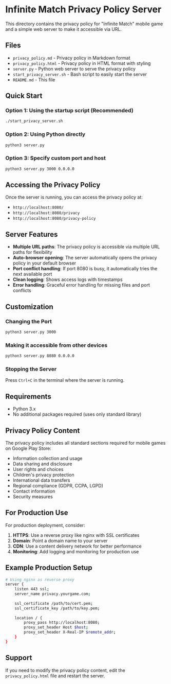 # Infinite Match Privacy Policy Server

This directory contains the privacy policy for "Infinite Match" mobile game and a simple web server to make it accessible via URL.

## Files

- `privacy_policy.md` - Privacy policy in Markdown format
- `privacy_policy.html` - Privacy policy in HTML format with styling
- `server.py` - Python web server to serve the privacy policy
- `start_privacy_server.sh` - Bash script to easily start the server
- `README.md` - This file

## Quick Start

### Option 1: Using the startup script (Recommended)
```bash
./start_privacy_server.sh
```

### Option 2: Using Python directly
```bash
python3 server.py
```

### Option 3: Specify custom port and host
```bash
python3 server.py 3000 0.0.0.0
```

## Accessing the Privacy Policy

Once the server is running, you can access the privacy policy at:

- `http://localhost:8080/`
- `http://localhost:8080/privacy`
- `http://localhost:8080/privacy-policy`

## Server Features

- **Multiple URL paths**: The privacy policy is accessible via multiple URL paths for flexibility
- **Auto-browser opening**: The server automatically opens the privacy policy in your default browser
- **Port conflict handling**: If port 8080 is busy, it automatically tries the next available port
- **Clean logging**: Shows access logs with timestamps
- **Error handling**: Graceful error handling for missing files and port conflicts

## Customization

### Changing the Port
```bash
python3 server.py 3000
```

### Making it accessible from other devices
```bash
python3 server.py 8080 0.0.0.0
```

### Stopping the Server
Press `Ctrl+C` in the terminal where the server is running.

## Requirements

- Python 3.x
- No additional packages required (uses only standard library)

## Privacy Policy Content

The privacy policy includes all standard sections required for mobile games on Google Play Store:

- Information collection and usage
- Data sharing and disclosure
- User rights and choices
- Children's privacy protection
- International data transfers
- Regional compliance (GDPR, CCPA, LGPD)
- Contact information
- Security measures

## For Production Use

For production deployment, consider:

1. **HTTPS**: Use a reverse proxy like nginx with SSL certificates
2. **Domain**: Point a domain name to your server
3. **CDN**: Use a content delivery network for better performance
4. **Monitoring**: Add logging and monitoring for production use

## Example Production Setup

```bash
# Using nginx as reverse proxy
server {
    listen 443 ssl;
    server_name privacy.yourgame.com;
    
    ssl_certificate /path/to/cert.pem;
    ssl_certificate_key /path/to/key.pem;
    
    location / {
        proxy_pass http://localhost:8080;
        proxy_set_header Host $host;
        proxy_set_header X-Real-IP $remote_addr;
    }
}
```

## Support

If you need to modify the privacy policy content, edit the `privacy_policy.html` file and restart the server.